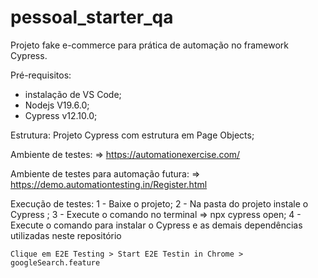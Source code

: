 # pessoal_starter_qa

Projeto fake e-commerce para prática de automação no framework Cypress.

Pré-requisitos: 
* instalação de VS Code;
* Nodejs V19.6.0;
* Cypress v12.10.0;

Estrutura:
Projeto Cypress com estrutura em Page Objects;

Ambiente de testes:
=> https://automationexercise.com/

Ambiente de testes para automação futura:
=> https://demo.automationtesting.in/Register.html

Execução de testes:
1 - Baixe o projeto;
2 - Na pasta do projeto instale o Cypress <npm install cypress>;
3 - Execute o comando no terminal => npx cypress open;
4 - Execute o comando para instalar o Cypress e as demais dependências utilizadas neste repositório
    <npm install>
    
    Clique em E2E Testing > Start E2E Testin in Chrome > googleSearch.feature

